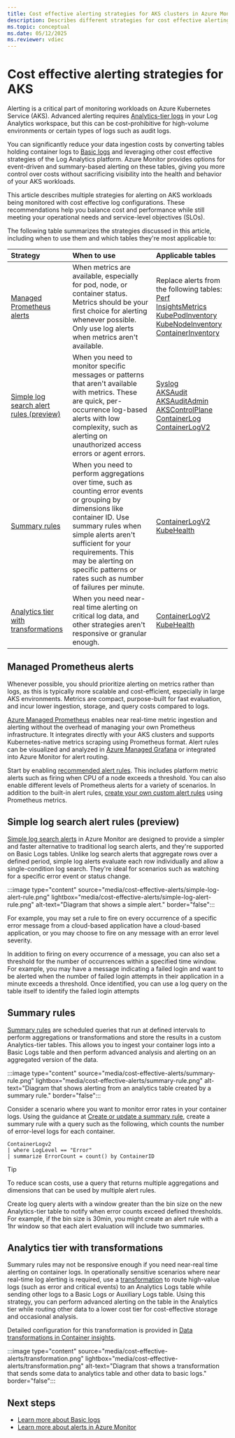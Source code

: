 ```yaml
---
title: Cost effective alerting strategies for AKS clusters in Azure Monitor 
description: Describes different strategies for cost effective alerting from AKS clusters in Azure Monitor.
ms.topic: conceptual
ms.date: 05/12/2025
ms.reviewer: vdiec
---
```


# Cost effective alerting strategies for AKS

Alerting is a critical part of monitoring workloads on Azure Kubernetes Service (AKS). Advanced alerting requires [Analytics-tier logs](../logs/data-platform-logs.md#table-plans) in your Log Analytics workspace, but this can be cost-prohibitive for high-volume environments or certain types of logs such as audit logs. 

You can significantly reduce your data ingestion costs by converting tables holding container logs to [Basic logs](../logs/data-platform-logs.md#table-plans) and leveraging other cost effective strategies of the Log Analytics platform. Azure Monitor provides options for event-driven and summary-based alerting on these tables, giving you more control over costs without sacrificing visibility into the health and behavior of your AKS workloads.

This article describes multiple strategies for alerting on AKS workloads being monitored with cost effective log configurations. These recommendations help you balance cost and performance while still meeting your operational needs and service-level objectives (SLOs). 

The following table summarizes the strategies discussed in this article, including when to use them and which tables they're most applicable to:

| Strategy | When to use | Applicable tables |
|:---|:---|:---|
| [Managed Prometheus alerts](#managed-prometheus-alerts) | When metrics are available, especially for pod, node, or container status. Metrics should be your first choice for alerting whenever possible. Only use log alerts when metrics aren't available.  |Replace alerts from the following tables:<br> [Perf](/azure/azure-monitor/reference/tables/perf)<br>[InsightsMetrics](/azure/azure-monitor/reference/tables/insightsmetrics)<br>[KubePodInventory](/azure/azure-monitor/reference/tables/KubePodInventory)<br>[KubeNodeInventory](/azure/azure-monitor/reference/tables/KubeNodeInventory)<br>[ContainerInventory](/azure/azure-monitor/reference/tables/ContainerInventory) |
| [Simple log search alert rules (preview)](#simple-log-search-alert-rules-preview) | When you need to monitor specific messages or patterns that aren't available with metrics. These are quick, per-occurrence log-based alerts with low complexity, such as alerting on unauthorized access errors or agent errors. | [Syslog](/azure/azure-monitor/reference/tables/syslog)<br>[AKSAudit](/azure/azure-monitor/reference/tables/aksaudit)<br>[AKSAuditAdmin](/azure/azure-monitor/reference/tables/aksauditadmin)<br>[AKSControlPlane](/azure/azure-monitor/reference/tables/akscontrolplane)<br>[ContainerLog](/azure/azure-monitor/reference/tables/containerlog)<br>[ContainerLogV2](/azure/azure-monitor/reference/tables/containerlogv2) |
| [Summary rules](#summary-rules) | When you need to perform aggregations over time, such as counting error events or grouping by dimensions like container ID. Use summary rules when simple alerts aren't sufficient for your requirements. This may be alerting on specific patterns or rates such as number of failures per minute. | [ContainerLogV2](/azure/azure-monitor/reference/tables/containerlogv2)<br>[KubeHealth](/azure/azure-monitor/reference/tables/KubeHealth) |
| [Analytics tier with transformations](#analytics-tier-with-transformations) | When you need near-real time alerting on critical log data, and other strategies aren't responsive or granular enough.  | [ContainerLogV2](/azure/azure-monitor/reference/tables/containerlogv2)<br>[KubeHealth](/azure/azure-monitor/reference/tables/KubeHealth) |


## Managed Prometheus alerts

Whenever possible, you should prioritize alerting on metrics rather than logs, as this is typically more scalable and cost-efficient, especially in large AKS environments. Metrics are compact, purpose-built for fast evaluation, and incur lower ingestion, storage, and query costs compared to logs.

[Azure Managed Prometheus](./prometheus-metrics-scrape-default.md) enables near real-time metric ingestion and alerting without the overhead of managing your own Prometheus infrastructure. It integrates directly with your AKS clusters and supports Kubernetes-native metrics scraping using Prometheus format. Alert rules can be visualized and analyzed in [Azure Managed Grafana](/azure/managed-grafana/overview) or integrated into Azure Monitor for alert routing.

Start by enabling [recommended alert rules](./kubernetes-metric-alerts.md#enable-recommended-alert-rules). This includes platform metric alerts such as firing when CPU of a node exceeds a threshold. You can also enable different levels of Prometheus alerts for a variety of scenarios. In addition to the built-in alert rules, [create your own custom alert rules](../alerts/prometheus-alerts.md) using Prometheus metrics.


## Simple log search alert rules (preview)

[Simple log search alerts](../alerts/alerts-types.md#simple-log-search-alerts) in Azure Monitor are designed to provide a simpler and faster alternative to traditional log search alerts, and they're supported on Basic Logs tables. Unlike log search alerts that aggregate rows over a defined period, simple log alerts evaluate each row individually and allow a single-condition log search. They're ideal for scenarios such as watching for a specific error event or status change. 

:::image type="content" source="media/cost-effective-alerts/simple-log-alert-rule.png" lightbox="media/cost-effective-alerts/simple-log-alert-rule.png" alt-text="Diagram that shows a simple alert." border="false":::

For example, you may set a rule to fire on every occurrence of a specific error message from a cloud-based  application have a cloud-based application, or you may choose to fire on any message with an error level severity. 

In addition to firing on every occurrence of a message, you can also set a threshold for the number of occurrences within a specified time window. For example, you may have a message indicating a failed login and want to be alerted when the number of failed login attempts in their application in a minute exceeds a threshold. Once identified, you can use a log query on the table itself to identify the failed login attempts


## Summary rules
[Summary rules](../logs/summary-rules.md) are scheduled queries that run at defined intervals to perform aggregations or transformations and store the results in a custom Analytics-tier tables. This allows you to ingest your container logs into a Basic Logs table and then perform advanced analysis and alerting on an aggregated version of the data. 

:::image type="content" source="media/cost-effective-alerts/summary-rule.png" lightbox="media/cost-effective-alerts/summary-rule.png" alt-text="Diagram that shows alerting from an analytics table created by a summary rule." border="false":::

Consider a scenario where you want to monitor error rates in your container logs. Using the guidance at [Create or update a summary rule](../logs/summary-rules.md#create-or-update-a-summary-rule), create a summary rule with a query such as the following, which counts the number of error-level logs for each container.

```kusto
ContainerLogv2
| where LogLevel == "Error" 
| summarize ErrorCount = count() by ContainerID
```

> [!TIP]
> To reduce scan costs, use a query that returns multiple aggregations and dimensions that can be used by multiple alert rules. 

Create log query alerts with a window greater than the bin size on the new Analytics-tier table to notify when error counts exceed defined thresholds. For example, if the bin size is 30min, you might create an alert rule with a 1hr window so that each alert evaluation will include two summaries.


## Analytics tier with transformations


Summary rules may not be responsive enough if you need near-real time alerting on container logs. In operationally sensitive scenarios where near real-time log alerting is required, use a [transformation](../data-collection/data-collection-transformations-create.md) to route high-value logs (such as error and critical events) to an Analytics Logs table while sending other logs to a Basic Logs or Auxiliary Logs table. Using this strategy, you can perform advanced alerting on the table in the Analytics tier while routing other data to a lower cost tier for cost-effective storage and occasional analysis.

Detailed configuration for this transformation is provided in [Data transformations in Container insights](./container-insights-transformations.md#send-data-to-different-tables).

:::image type="content" source="media/cost-effective-alerts/transformation.png" lightbox="media/cost-effective-alerts/transformation.png" alt-text="Diagram that shows a transformation that sends some data to analytics table and other data to basic logs." border="false":::

## Next steps

- [Learn more about Basic logs](../logs/data-platform-logs.md#table-plans)
- [Learn more about alerts in Azure Monitor](../alerts/alerts-overview.md)